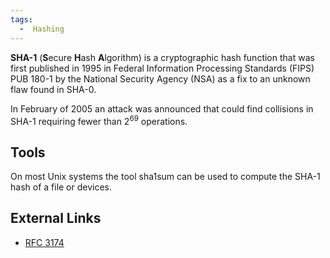 ```yaml
---
tags:
  -  Hashing
---
```

**SHA-1** (**S**ecure **H**ash **A**lgorithm) is a cryptographic hash
function that was first published in 1995 in Federal Information
Processing Standards (FIPS) PUB 180-1 by the National Security Agency
(NSA) as a fix to an unknown flaw found in SHA-0.

In February of 2005 an attack was announced that could find collisions
in SHA-1 requiring fewer than 2<sup>69</sup> operations.

## Tools

On most Unix systems the tool sha1sum can be used to compute the SHA-1
hash of a file or devices.

## External Links

* [RFC 3174](ftp://ftp.rfc-editor.org/in-notes/rfc3174.txt)

